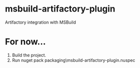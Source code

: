 msbuild-artifactory-plugin
==========================

Artifactory integration with MSBuild

# For now...
1. Build the project.
2. Run nuget pack packaging\msbuild-artifactory-plugin.nuspec
